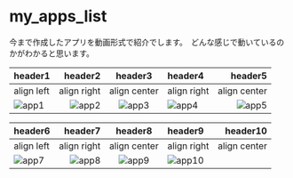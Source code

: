 # my_apps_list

今まで作成したアプリを動画形式で紹介でします。　どんな感じで動いているのかがわかると思います。


|header1|header2|header3|header4|header5|
|:--|--:|:--:|:--|--:|
|align left|align right|align center|align right|align center|
|![app1](https://user-images.githubusercontent.com/67954894/129119313-7a31df9f-65b6-4fb4-8212-4ec5953e4bb5.gif)|![app2](https://user-images.githubusercontent.com/67954894/129119314-5df17cc5-abb7-4300-b512-9863df73ad83.gif)|![app3](https://user-images.githubusercontent.com/67954894/129119320-16383ee3-dde5-4621-8919-aed6da4c4e26.gif)|![app4](https://user-images.githubusercontent.com/67954894/129119330-f9027920-7858-47ae-8385-d759ade29798.gif)|![app5](https://user-images.githubusercontent.com/67954894/129119335-c12ccca1-0e29-46fd-bf42-88278fe98112.gif)|


|header6|header7|header8|header9|header10|
|:--|--:|:--:|:--|--:|
|align left|align right|align center|align right|align center|
|![app7](https://user-images.githubusercontent.com/67954894/129119342-e90749e0-b4c3-47c3-a832-046c953641fa.gif)|![app8](https://user-images.githubusercontent.com/67954894/129119344-2b868c7f-7110-468d-a7cd-c71ff75cbade.gif)|![app9](https://user-images.githubusercontent.com/67954894/129119345-3914aa11-4ce3-4633-99ba-0017d1a0482a.gif)|![app10](https://user-images.githubusercontent.com/67954894/129119351-dd0944ae-34ed-4e82-895d-6a3e9681bd3f.gif)|||

















